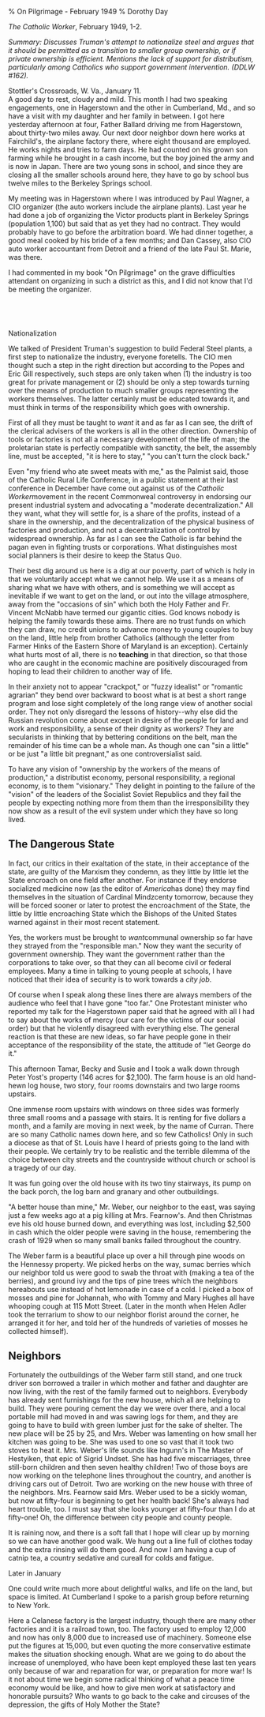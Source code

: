 % On Pilgrimage - February 1949
% Dorothy Day

*The Catholic Worker*, February 1949, 1-2.

*Summary: Discusses Truman's attempt to nationalize steel and argues
that it should be permitted as a transition to smaller group ownership,
or if private ownership is efficient. Mentions the lack of support for
distributism, particularly among Catholics who support government
intervention. (DDLW \#162).*

Stottler's Crossroads, W. Va., January 11.\
 A good day to rest, cloudy and mild. This month I had two speaking
engagements, one in Hagerstown and the other in Cumberland, Md., and so
have a visit with my daughter and her family in between. I got here
yesterday afternoon at four, Father Ballard driving me from Hagerstown,
about thirty-two miles away. Our next door neighbor down here works at
Fairchild's, the airplane factory there, where eight thousand are
employed. He works nights and tries to farm days. He had counted on his
grown son farming while he brought in a cash income, but the boy joined
the army and is now in Japan. There are two young sons in school, and
since they are closing all the smaller schools around here, they have to
go by school bus twelve miles to the Berkeley Springs school.

My meeting was in Hagerstown where I was introduced by Paul Wagner, a
CIO organizer (the auto workers include the airplane plants). Last year
he had done a job of organizing the Victor products plant in Berkeley
Springs (population 1,100) but said that as yet they had no contract.
They would probably have to go before the arbitration board. We had
dinner together, a good meal cooked by his bride of a few months; and
Dan Cassey, also CIO auto worker accountant from Detroit and a friend of
the late Paul St. Marie, was there.

I had commented in my book "On Pilgrimage" on the grave difficulties
attendant on organizing in such a district as this, and I did not know
that I'd be meeting the organizer.

 
-

Nationalization

We talked of President Truman's suggestion to build Federal Steel
plants, a first step to nationalize the industry, everyone foretells.
The CIO men thought such a step in the right direction but according to
the Popes and Eric Gill respectively, such steps are only taken when (1)
the industry is too great for private management or (2) should be only a
step towards turning over the means of production to much smaller groups
representing the workers themselves. The latter certainly must be
educated towards it, and must think in terms of the responsibility which
goes with ownership.

First of all they must be taught to *want* it and as far as I can see,
the drift of the clerical advisers of the workers is all in the other
direction. Ownership of tools or factories is not all a necessary
development of the life of man; the proletarian state is perfectly
compatible with sanctity, the belt, the assembly line, must be accepted,
"it is here to stay," "you can't turn the clock back."

Even "my friend who ate sweet meats with me," as the Palmist said, those
of the Catholic Rural Life Conference, in a public statement at their
last conference in December have come out against us of the *Catholic
Worker*movement in the recent Commonweal controversy in endorsing our
present industrial system and advocating a "moderate decentralization."
All they want, what they will settle for, is a share of the profits,
instead of a share in the ownership, and the decentralization of the
physical business of factories and production, and not a
decentralization of control by widespread ownership. As far as I can see
the Catholic is far behind the pagan even in fighting trusts or
corporations. What distinguishes most social planners is their desire to
keep the Status Quo.

Their best dig around us here is a dig at our poverty, part of which is
holy in that we voluntarily accept what we cannot help. We use it as a
means of sharing what we have with others, and is something we will
accept as inevitable if we want to get on the land, or out into the
village atmosphere, away from the "occasions of sin" which both the Holy
Father and Fr. Vincent McNabb have termed our gigantic cities. God knows
nobody is helping the family towards these aims. There are no trust
funds on which they can draw, no credit unions to advance money to young
couples to buy on the land, little help from brother Catholics (although
the letter from Farmer Hinks of the Eastern Shore of Maryland is an
exception). Certainly what hurts most of all, there is no **teaching**
in that direction, so that those who are caught in the economic machine
are positively discouraged from hoping to lead their children to another
way of life.

In their anxiety not to appear "crackpot," or "fuzzy idealist" or
"romantic agrarian" they bend over backward to boost what is at best a
short range program and lose sight completely of the long range view of
another social order. They not only disregard the lessons of
history--why else did the Russian revolution come about except in desire
of the people for land and work and responsibility, a sense of their
dignity as workers? They are secularists in thinking that by bettering
conditions on the belt, man the remainder of his time can be a whole
man. As though one can "sin a little" or be just "a little bit
pregnant," as one controversialist said.

To have any vision of "ownership by the workers of the means of
production," a distributist economy, personal responsibility, a regional
economy, is to them "visionary." They delight in pointing to the failure
of the "vision" of the leaders of the Socialist Soviet Republics and
they fail the people by expecting nothing more from them than the
irresponsibility they now show as a result of the evil system under
which they have so long lived.

The Dangerous State
-------------------

In fact, our critics in their exaltation of the state, in their
acceptance of the state, are guilty of the Marxism they condemn, as they
little by little let the State encroach on one field after another. For
instance if they endorse socialized medicine now (as the editor of
*America*has done) they may find themselves in the situation of Cardinal
Mindzcenty tomorrow, because they will be forced sooner or later to
protest the encroachment of the State, the little by little encroaching
State which the Bishops of the United States warned against in their
most recent statement.

Yes, the workers must be brought to *want*communal ownership so far have
they strayed from the "responsible man." Now they want the security of
government ownership. They want the government rather than the
corporations to take over, so that they can all become civil or federal
employees. Many a time in talking to young people at schools, I have
noticed that their idea of security is to work towards a *city job*.

Of course when I speak along these lines there are always members of the
audience who feel that I have gone "too far." One Protestant minister
who reported my talk for the Hagerstown paper said that he agreed with
all I had to say about the works of mercy (our care for the victims of
our social order) but that he violently disagreed with everything else.
The general reaction is that these are new ideas, so far have people
gone in their acceptance of the responsibility of the state, the
attitude of "let George do it."

This afternoon Tamar, Becky and Susie and I took a walk down through
Peter Yost's property (146 acres for \$2,100). The farm house is an old
hand-hewn log house, two story, four rooms downstairs and two large
rooms upstairs.

One immense room upstairs with windows on three sides was formerly three
small rooms and a passage with stairs. It is renting for five dollars a
month, and a family are moving in next week, by the name of Curran.
There are so many Catholic names down here, and so few Catholics! Only
in such a diocese as that of St. Louis have I heard of priests going to
the land with their people. We certainly try to be realistic and the
terrible dilemma of the choice between city streets and the countryside
without church or school is a tragedy of our day.

It was fun going over the old house with its two tiny stairways, its
pump on the back porch, the log barn and granary and other outbuildings.

"A better house than mine," Mr. Weber, our neighbor to the east, was
saying just a few weeks ago at a pig killing at Mrs. Fearnow's. And then
Christmas eve his old house burned down, and everything was lost,
including \$2,500 in cash which the older people were saving in the
house, remembering the crash of 1929 when so many small banks failed
throughout the country.

The Weber farm is a beautiful place up over a hill through pine woods on
the Hennessy property. We picked herbs on the way, sumac berries which
our neighbor told us were good to swab the throat with (making a tea of
the berries), and ground ivy and the tips of pine trees which the
neighbors hereabouts use instead of hot lemonade in case of a cold. I
picked a box of mosses and pine for Johannah, who with Tommy and Mary
Hughes all have whooping cough at 115 Mott Street. (Later in the month
when Helen Adler took the terrarium to show to our neighbor florist
around the corner, he arranged it for her, and told her of the hundreds
of varieties of mosses he collected himself).

Neighbors
---------

Fortunately the outbuildings of the Weber farm still stand, and one
truck driver son borrowed a trailer in which mother and father and
daughter are now living, with the rest of the family farmed out to
neighbors. Everybody has already sent furnishings for the new house,
which all are helping to build. They were pouring cement the day we were
over there, and a local portable mill had moved in and was sawing logs
for them, and they are going to have to build with green lumber just for
the sake of shelter. The new place will be 25 by 25, and Mrs. Weber was
lamenting on how small her kitchen was going to be. She was used to one
so vast that it took two stoves to heat it. Mrs. Weber's life sounds
like Ingunn's in The Master of Hestyiken, that epic of Sigrid Undset.
She has had five miscarriages, three still-born children and then seven
healthy children! Two of those boys are now working on the telephone
lines throughout the country, and another is driving cars out of
Detroit. Two are working on the new house with three of the neighbors.
Mrs. Fearnow said Mrs. Weber used to be a sickly woman, but now at
fifty-four is beginning to get her health back! She's always had heart
trouble, too. I must say that she looks younger at fifty-four than I do
at fifty-one! Oh, the difference between city people and county people.

It is raining now, and there is a soft fall that I hope will clear up by
morning so we can have another good walk. We hung out a line full of
clothes today and the extra rinsing will do them good. And now I am
having a cup of catnip tea, a country sedative and cureall for colds and
fatigue.

Later in January

One could write much more about delightful walks, and life on the land,
but space is limited. At Cumberland I spoke to a parish group before
returning to New York.

Here a Celanese factory is the largest industry, though there are many
other factories and it is a railroad town, too. The factory used to
employ 12,000 and now has only 8,000 due to increased use of machinery.
Someone else put the figures at 15,000, but even quoting the more
conservative estimate makes the situation shocking enough. What are we
going to do about the increase of unemployed, who have been kept
employed these last ten years only because of war and reparation for
war, or preparation for more war! Is it not about time we begin some
radical thinking of what a peace time economy would be like, and how to
give men work at satisfactory and honorable pursuits? Who wants to go
back to the cake and circuses of the depression, the gifts of Holy
Mother the State?
